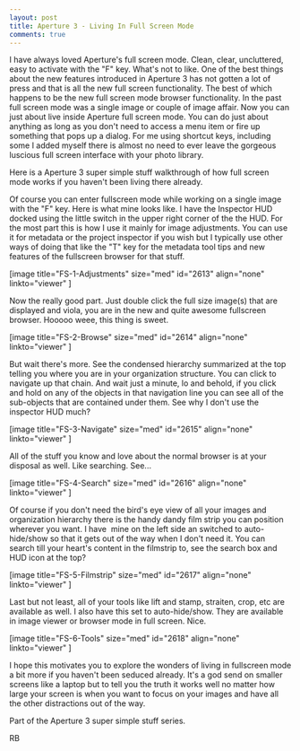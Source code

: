 ```yaml
---
layout: post
title: Aperture 3 - Living In Full Screen Mode
comments: true
---
```

I have always loved Aperture's full screen mode. Clean, clear, uncluttered, easy to activate with the "F" key. What's not to like. One of the best things about the new features introduced in Aperture 3 has not gotten a lot of press and that is all the new full screen functionality. The best of which happens to be the new full screen mode browser functionality. In the past full screen mode was a single image or couple of image affair. Now you can just about live inside Aperture full screen mode. You can do just about anything as long as you don't need to access a menu item or fire up something that pops up a dialog. For me using shortcut keys, including some I added myself there is almost no need to ever leave the gorgeous luscious full screen interface with your photo library.

Here is a Aperture 3 super simple stuff walkthrough of how full screen mode works if you haven't been living there already.

Of course you can enter fullscreen mode while working on a single image with the "F" key. Here is what mine looks like. I have the Inspector HUD docked using the little switch in the upper right corner of the the HUD. For the most part this is how I use it mainly for image adjustments. You can use it for metadata or the project inspector if you wish but I typically use other ways of doing that like the "T" key for the metadata tool tips and new features of the fullscreen browser for that stuff.

[image title="FS-1-Adjustments" size="med" id="2613" align="none" linkto="viewer" ]

Now the really good part. Just double click the full size image(s) that are displayed and viola, you are in the new and quite awesome fullscreen browser. Hooooo weee, this thing is sweet.

[image title="FS-2-Browse" size="med" id="2614" align="none" linkto="viewer" ]

But wait there's more. See the condensed hierarchy summarized at the top telling you where you are in your organization structure. You can click to navigate up that chain. And wait just a minute, lo and behold, if you click and hold on any of the objects in that navigation line you can see all of the sub-objects that are contained under them. See why I don't use the inspector HUD much?

[image title="FS-3-Navigate" size="med" id="2615" align="none" linkto="viewer" ]

All of the stuff you know and love about the normal browser is at your disposal as well. Like searching. See...

[image title="FS-4-Search" size="med" id="2616" align="none" linkto="viewer" ]

Of course if you don't need the bird's eye view of all your images and organization hierarchy there is the handy dandy film strip you can position wherever you want. I have  mine on the left side an switched to auto-hide/show so that it gets out of the way when I don't need it. You can search till your heart's content in the filmstrip to, see the search box and HUD icon at the top?

[image title="FS-5-Filmstrip" size="med" id="2617" align="none" linkto="viewer" ]

Last but not least, all of your tools like lift and stamp, straiten, crop, etc are available as well. I also have this set to auto-hide/show. They are available in image viewer or browser mode in full screen. Nice.

[image title="FS-6-Tools" size="med" id="2618" align="none" linkto="viewer" ]

I hope this motivates you to explore the wonders of living in fullscreen mode a bit more if you haven't been seduced already. It's a god send on smaller screens like a laptop but to tell you the truth it works well no matter how large your screen is when you want to focus on your images and have all the other distractions out of the way.

Part of the Aperture 3 super simple stuff series.

RB